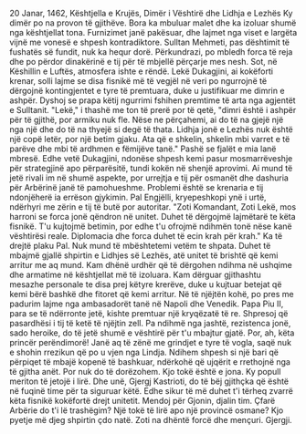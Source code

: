 20 Janar, 1462, Kështjella e Krujës, Dimër i Vështirë dhe Lidhja e Lezhës
Ky dimër po na provon të gjithëve. Bora ka mbuluar malet dhe ka izoluar shumë nga kështjellat tona. Furnizimet janë pakësuar, dhe lajmet nga viset e largëta vijnë me vonesë e shpesh kontradiktore. Sulltan Mehmeti, pas dështimit të fushatës së fundit, nuk ka hequr dorë. Përkundrazi, po mbledh forca të reja dhe po përdor dinakërinë e tij për të mbjellë përçarje mes nesh.
Sot, në Këshillin e Luftës, atmosfera ishte e rëndë. Lekë Dukagjini, ai kokëforti krenar, solli lajme se disa fisnikë më të vegjël në veri po ngurrojnë të dërgojnë kontingjentet e tyre të premtuara, duke u justifikuar me dimrin e ashpër. Dyshoj se prapa këtij ngurrimi fshihen premtime të arta nga agjentët e Sulltanit.
"Lekë," i thashë me ton të prerë por të qetë, "dimri është i ashpër për të gjithë, por armiku nuk fle. Nëse ne përçahemi, ai do të na gjejë një nga një dhe do të na thyejë si degë të thata. Lidhja jonë e Lezhës nuk është një copë letër, por një betim gjaku. Ata që e shkelin, shkelin mbi varret e të parëve dhe mbi të ardhmen e fëmijëve tanë."
Pashë se fjalët e mia lanë mbresë. Edhe vetë Dukagjini, ndonëse shpesh kemi pasur mosmarrëveshje për strategjinë apo përparësitë, tundi kokën në shenjë aprovimi. Ai mund të jetë rivali im në shumë aspekte, por urrejtja e tij për osmanët dhe dashuria për Arbërinë janë të pamohueshme. Problemi është se krenaria e tij ndonjëherë ia errëson gjykimin.
Pal Engjëlli, kryepeshkopi ynë i urtë, ndërhyri me zërin e tij të butë por autoritar. "Zoti Komandant, Zoti Lekë, mos harroni se forca jonë qëndron në unitet. Duhet të dërgojmë lajmëtarë te këta fisnikë. T'u kujtojmë betimin, por edhe t'u ofrojmë ndihmën tonë nëse kanë vështirësi reale. Diplomacia dhe forca duhet të ecin krah për krah."
Ka të drejtë plaku Pal. Nuk mund të mbështetemi vetëm te shpata. Duhet të mbajmë gjallë shpirtin e Lidhjes së Lezhës, atë unitet të brishtë që kemi arritur me aq mund. Kam dhënë urdhër që të dërgohen ndihma në ushqime dhe armatime në kështjellat më të izoluara. Kam dërguar gjithashtu mesazhe personale te disa prej këtyre krerëve, duke u kujtuar betejat që kemi bërë bashkë dhe fitoret që kemi arritur.
Në të njëjtën kohë, po pres me padurim lajme nga ambasadorët tanë në Napoli dhe Venedik. Papa Piu II, para se të ndërronte jetë, kishte premtuar një kryqëzatë të re. Shpresoj që pasardhësi i tij të ketë të njëjtin zell. Pa ndihmë nga jashtë, rezistenca jonë, sado heroike, do të jetë shumë e vështirë për t'u mbajtur gjatë. Por, ah, këta princër perëndimorë! Janë aq të zënë me grindjet e tyre të vogla, saqë nuk e shohin rrezikun që po u vjen nga Lindja.
Ndihem shpesh si një bari që përpiqet të mbajë kopenë të bashkuar, ndërkohë që ujqërit e rrethojnë nga të gjitha anët. Por nuk do të dorëzohem. Kjo tokë është e jona. Ky popull meriton të jetojë i lirë. Dhe unë, Gjergj Kastrioti, do të bëj gjithçka që është në fuqinë time për ta siguruar këtë. Edhe sikur të më duhet t'i tërheq zvarrë këta fisnikë kokëfortë drejt unitetit.
Mendoj për Gjonin, djalin tim. Çfarë Arbërie do t'i lë trashëgim? Një tokë të lirë apo një provincë osmane? Kjo pyetje më djeg shpirtin çdo natë.
Zoti na dhëntë forcë dhe mençuri.
Gjergji.
